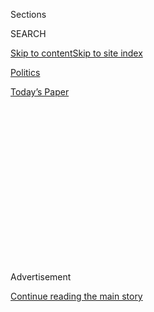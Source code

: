 <div id="app">

<div>

<div>

<div>

<div class="NYTAppHideMasthead css-1q2w90k e1suatyy0">

<div class="section css-ui9rw0 e1suatyy2">

<div class="css-eph4ug er09x8g0">

<div class="css-6n7j50">

</div>

<span class="css-1dv1kvn">Sections</span>

<div class="css-10488qs">

<span class="css-1dv1kvn">SEARCH</span>

</div>

[Skip to content](#site-content)[Skip to site
index](#site-index)

</div>

<div id="masthead-section-label" class="css-1wr3we4 eaxe0e00">

[Politics](https://www.nytimes3xbfgragh.onion/section/politics)

</div>

<div class="css-10698na e1huz5gh0">

</div>

</div>

<div id="masthead-bar-one" class="section hasLinks css-15hmgas e1csuq9d3">

<div class="css-uqyvli e1csuq9d0">

</div>

<div class="css-1uqjmks e1csuq9d1">

</div>

<div class="css-9e9ivx">

[](https://myaccount.nytimes3xbfgragh.onion/auth/login?response_type=cookie&client_id=vi)

</div>

<div class="css-1bvtpon e1csuq9d2">

[Today’s
Paper](https://www.nytimes3xbfgragh.onion/section/todayspaper)

</div>

</div>

</div>

</div>

<div data-aria-hidden="false">

<div id="site-content" data-role="main">

<div>

<div class="css-1aor85t" style="opacity:0.000000001;z-index:-1;visibility:hidden">

<div class="css-1hqnpie">

<div class="css-epjblv">

<span class="css-17xtcya">[Politics](/section/politics)</span><span class="css-x15j1o">|</span><span class="css-fwqvlz">Bolton
Says Trump Impeachment Inquiry Missed Other Troubling
Episodes</span>

</div>

<div class="css-k008qs">

<div class="css-1iwv8en">

<span class="css-18z7m18"></span>

<div>

</div>

</div>

<span class="css-1n6z4y">https://nyti.ms/2ChLgtf</span>

<div class="css-1705lsu">

<div class="css-4xjgmj">

<div class="css-4skfbu" data-role="toolbar" data-aria-label="Social Media Share buttons, Save button, and Comments Panel with current comment count" data-testid="share-tools">

  - 
  - 
  - 
  - 
    
    <div class="css-6n7j50">
    
    </div>

  - 
  - 

</div>

</div>

</div>

</div>

</div>

</div>

<div class="css-13pd83m">

</div>

<div id="top-wrapper" class="css-1sy8kpn">

<div id="top-slug" class="css-l9onyx">

Advertisement

</div>

[Continue reading the main
story](#after-top)

<div class="ad top-wrapper" style="text-align:center;height:100%;display:block;min-height:250px">

<div id="top" class="place-ad" data-position="top" data-size-key="top">

</div>

</div>

<div id="after-top">

</div>

</div>

<div>

<div id="sponsor-wrapper" class="css-1hyfx7x">

<div id="sponsor-slug" class="css-19vbshk">

Supported by

</div>

[Continue reading the main
story](#after-sponsor)

<div id="sponsor" class="ad sponsor-wrapper" style="text-align:center;height:100%;display:block">

</div>

<div id="after-sponsor">

</div>

</div>

<div class="css-186x18t">

</div>

<div class="css-1vkm6nb ehdk2mb0">

# Bolton Says Trump Impeachment Inquiry Missed Other Troubling Episodes

</div>

In his new book, John R. Bolton, the former national security adviser,
describes instances when the president sought to halt criminal
inquiries. He also says President Trump’s loyalists mocked him behind
his back.

<div class="css-79elbk" data-testid="photoviewer-wrapper">

<div class="css-z3e15g" data-testid="photoviewer-wrapper-hidden">

</div>

<div class="css-1a48zt4 ehw59r15" data-testid="photoviewer-children">

![<span class="css-16f3y1r e13ogyst0" data-aria-hidden="true">John R.
Bolton was President Trump’s national security adviser for 17 months.
Mr. Trump asked if Finland was part of Russia, Mr. Bolton wrote in his
new
book.</span><span class="css-cnj6d5 e1z0qqy90" itemprop="copyrightHolder"><span class="css-1ly73wi e1tej78p0">Credit...</span><span><span>Doug
Mills/The New York
Times</span></span></span>](https://static01.graylady3jvrrxbe.onion/images/2020/06/17/us/politics/17dc-bolton/17dc-bolton-articleLarge.jpg?quality=75&auto=webp&disable=upscale)

</div>

</div>

<div class="css-18e8msd">

<div class="css-vp77d3 epjyd6m0">

<div class="css-hus3qt ey68jwv0" data-aria-hidden="true">

[![Peter
Baker](https://static01.graylady3jvrrxbe.onion/images/2018/06/13/multimedia/peter-baker/peter-baker-thumbLarge-v2.png
"Peter Baker")](https://www.nytimes3xbfgragh.onion/by/peter-baker)

</div>

<div class="css-1baulvz">

By [<span class="css-1baulvz last-byline" itemprop="name">Peter
Baker</span>](https://www.nytimes3xbfgragh.onion/by/peter-baker)

</div>

</div>

  - 
    
    <div class="css-ld3wwf e16638kd2">
    
    June 17,
    2020
    
    </div>

  - 
    
    <div class="css-4xjgmj">
    
    <div class="css-d8bdto" data-role="toolbar" data-aria-label="Social Media Share buttons, Save button, and Comments Panel with current comment count" data-testid="share-tools">
    
      - 
      - 
      - 
      - 
        
        <div class="css-6n7j50">
        
        </div>
    
      - 
      - 
    
    </div>
    
    </div>

</div>

<div class="css-mdjrty">

[阅读简体中文版](https://cn.nytimes3xbfgragh.onion/usa/20200618/bolton-book-trump-impeached/ "Read in Simplified Chinese")[閱讀繁體中文版](https://cn.nytimes3xbfgragh.onion/usa/20200618/bolton-book-trump-impeached/zh-han "Read in Traditional Chinese")

</div>

</div>

<div class="section meteredContent css-1r7ky0e" name="articleBody" itemprop="articleBody">

<div class="css-1fanzo5 StoryBodyCompanionColumn">

<div class="css-53u6y8">

*\[Read our 5 takeaways from* [*John Bolton’s
book*](https://www.nytimes3xbfgragh.onion/2020/06/18/us/politics/john-bolton-memoir-takeaways.html)*.\]*

[John R.
Bolton](https://www.nytimes3xbfgragh.onion/2020/06/10/us/politics/trump-john-bolton-book.html),
the former national security adviser, says in [his new
book](https://www.nytimes3xbfgragh.onion/2020/06/20/us/politics/john-bolton-book-ruling.html)
that the House in its impeachment inquiry should have investigated
[President
Trump](https://www.nytimes3xbfgragh.onion/2020/01/27/us/politics/john-bolton-trump.html)
not just for pressuring
[Ukraine](https://www.nytimes3xbfgragh.onion/2020/01/27/us/politics/john-bolton-trump.html)
but for a variety of instances when he sought to use trade negotiations
and criminal investigations to further his political interests.

Mr. Bolton describes several episodes where the president expressed a
willingness to halt criminal investigations “to, in effect, give
personal favors to dictators he liked,” citing cases involving major
firms in China and Turkey. “The pattern looked like obstruction of
justice as a way of life, which we couldn’t accept,” Mr. Bolton writes,
saying that he reported his concerns to Attorney General William P.
Barr.

Mr. Bolton also adds a striking new accusation by describing how Mr.
Trump overtly linked tariff talks with China to his own political
fortunes by asking President Xi Jinping to buy [American agricultural
products](https://www.nytimes3xbfgragh.onion/2019/10/11/business/economy/us-china-trade-deal.html)
to help him win farm states in this year’s election. Mr. Trump, he
writes, was “pleading with Xi to ensure he’d win.” Mr. Bolton said that
Mr. Trump “stressed the importance of farmers, and increased Chinese
purchases of soybeans and wheat in the electoral outcome.”

The book, “The Room Where It Happened,” was obtained by The New York
Times in advance of its scheduled publication next Tuesday and has
already become a political lightning rod in the thick of an election
campaign and a [No. 1 best seller on
Amazon.com](https://www.amazon.com/best-sellers-books-Amazon/zgbs/books/ref=zg_bs_nav_0)
even before it hits the bookstores. The Justice Department [went to
court on Wednesday for the second time this
week](https://www.nytimes3xbfgragh.onion/2020/06/17/us/politics/john-bolton-lawsuit.html)
seeking to stop publication even as Mr. Trump’s critics complained that
Mr. Bolton should have come forward during impeachment proceedings
rather than save his account for a $2 million book contract.

</div>

</div>

<div class="css-1fanzo5 StoryBodyCompanionColumn">

<div class="css-53u6y8">

While other [books by
journalists](https://www.nytimes3xbfgragh.onion/2018/09/05/books/review-fear-trump-in-white-house-bob-woodward.html),
lower-level [former
aides](https://www.nytimes3xbfgragh.onion/2018/08/12/us/politics/omarosa-trump-tape.html)
and even [an anonymous senior
official](https://www.nytimes3xbfgragh.onion/2019/11/07/books/review/a-warning-anonymous-book-review-trump.html)
have revealed much about the Trump White House, Mr. Bolton’s volume is
the first tell-all memoir by such a high-ranking official who
participated in major foreign policy events and has a lifetime of
conservative credentials. It is a withering portrait of a president
ignorant of even basic facts about the world, susceptible to transparent
flattery by authoritarian leaders manipulating him and prone to false
statements, foul-mouthed eruptions and snap decisions that aides try to
manage or reverse.

Mr. Trump did not seem to know, for example, that Britain was a nuclear
power and asked if Finland was a part of Russia, Mr. Bolton writes. The
president never tired of assailing allied leaders and came closer to
[withdrawing](https://www.nytimes3xbfgragh.onion/2019/01/14/us/politics/nato-president-trump.html)
the United States from NATO than previously known. He said it would be
“cool” to invade Venezuela.

At times, Mr. Trump seemed to almost mimic the authoritarian leaders he
appeared to admire. “These people should be executed,” Mr. Trump once
said of journalists. “They are scumbags.” When Mr. Xi explained why he
was building concentration camps in China, the book says, Mr. Trump
“said that Xi should go ahead with building the camps, which he
thought was exactly the right thing to do.” He repeatedly badgered Mr.
Barr to prosecute former Secretary of State John F. Kerry for talking
with Iran in what he insisted was a violation of the Logan Act.

In the face of such behavior, even top advisers who position themselves
as unswervingly loyal mock Mr. Trump behind his back. During the
president’s 2018 meeting with North Korea’s leader, according to the
book, Secretary of State Mike Pompeo slipped Mr. Bolton a note
disparaging the president, saying, “He is so full of shit.” A month
later, Mr. Bolton writes, Mr. Pompeo dismissed the president’s North
Korea diplomacy, declaring that there was “zero probability of success.”

</div>

</div>

<div class="css-1fanzo5 StoryBodyCompanionColumn">

<div class="css-53u6y8">

The State Department had no comment, but Mr. Trump [fired back on
Twitter](https://twitter.com/realDonaldTrump/status/1273468029712707584)
just after midnight. “Wacko John Bolton’s ‘exceedingly tedious’(New York
Times) book is made up of lies & fake stories,” he wrote early Thursday
morning, adding: “A disgruntled boring fool who only wanted to go to
war. Never had a clue, was ostracized & happily dumped. What a dope\!”

</div>

</div>

<div class="css-cfo9c3">

</div>

<div class="css-1fanzo5 StoryBodyCompanionColumn">

<div class="css-53u6y8">

[Intelligence
briefings](https://www.nytimes3xbfgragh.onion/2020/05/21/us/politics/presidents-daily-brief-trump.html)
with the president were a waste of time, Mr. Bolton writes, “since much
of the time was spent listening to Trump, rather than Trump listening to
the briefers.” Mr. Trump likes pitting staff members against one
another, at one point telling Mr. Bolton that former Secretary of State
Rex W. Tillerson had once referred to Nikki R. Haley, then the
ambassador to the United Nations, by a sexist obscenity — an assertion
Mr. Bolton seemed to doubt but found telling that the president would
make.

Mr. Trump said so many things that were wrong or false that Mr. Bolton
in the book regularly includes phrases like “(the opposite of the
truth)” after some quote from the president. And Mr. Trump in this
telling has no overarching philosophy of governance or foreign policy,
but rather a series of gut-driven instincts that sometimes mirrored Mr.
Bolton’s but other times were, in his view, dangerous and reckless.

“His thinking was like an archipelago of dots (like individual real
estate deals), leaving the rest of us to discern — or create — policy,”
Mr. Bolton writes. “That had its pros and cons.”

Mr. Bolton is a complicated, controversial figure. An official under
Presidents Ronald Reagan and George Bush and George W. Bush’s United
Nations ambassador, Mr. Bolton has been one of Washington’s most vocal
advocates for a hard-line foreign policy, a supporter of the Iraq war
who has favored possible military action against rogue states like North
Korea and Iran.

</div>

</div>

<div class="css-79elbk" data-testid="photoviewer-wrapper">

<div class="css-z3e15g" data-testid="photoviewer-wrapper-hidden">

</div>

<div class="css-1a48zt4 ehw59r15" data-testid="photoviewer-children">

![<span class="css-16f3y1r e13ogyst0" data-aria-hidden="true">While
other books by journalists, lower-level former aides and even an
anonymous senior official have revealed much about the Trump White
House, Mr. Bolton’s volume is the first tell-all memoir by such a
high-ranking
official.</span><span class="css-cnj6d5 e1z0qqy90" itemprop="copyrightHolder"><span class="css-1ly73wi e1tej78p0">Credit...</span><span>Doug
Mills/The New York
Times</span></span>](https://static01.graylady3jvrrxbe.onion/images/2020/06/17/us/politics/17dc-bolton-2/merlin_173590968_b183252c-92b4-44f5-a350-e7cd302edc5c-articleLarge.jpg?quality=75&auto=webp&disable=upscale)

</div>

</div>

<div class="css-1fanzo5 StoryBodyCompanionColumn">

<div class="css-53u6y8">

Like Mr. Tillerson and other officials who went to work for Mr. Trump
believing they could manage him, Mr. Bolton agreed to become the
president’s third national security adviser in 2018 thinking he
understood the risks and limits.

</div>

</div>

<div class="css-1fanzo5 StoryBodyCompanionColumn">

<div class="css-53u6y8">

But unlike some of the so-called axis of adults, as he calls Mr.
Tillerson and former Defense Secretary Jim Mattis, who tried to minimize
what they saw as the damage of the president’s tenure, Mr. Bolton used
his 17 months in the White House to accomplish policy goals that were
important to him, like withdrawing the United States from a host of
international agreements he considers flawed, like [the Iran nuclear
accord](https://www.nytimes3xbfgragh.onion/2018/05/08/world/middleeast/trump-iran-nuclear-deal.html),
the [Intermediate-Range Nuclear Forces
Treaty](https://www.nytimes3xbfgragh.onion/2019/08/01/world/asia/inf-missile-treaty.html)
and others.

Mr. Bolton thought Mr. Trump’s diplomatic flirtation with the likes of
North Korea’s leader, Kim Jong-un, and President Vladimir V. Putin of
Russia were ill advised and even “foolish” and spent much of his tenure
trying to stop the president from making what he deemed bad deals. He
eventually [resigned last
September](https://www.nytimes3xbfgragh.onion/2019/09/10/us/politics/john-bolton-national-security-adviser-trump.html)
— Mr. Trump claimed he fired him — after they clashed over Iran, North
Korea, Ukraine and [a peace deal with the Taliban in
Afghanistan](https://www.nytimes3xbfgragh.onion/2019/09/08/world/asia/afghanistan-trump-camp-david-taliban.html).

Mr. Bolton did not agree to testify during the House impeachment inquiry
last fall, saying he would wait to see if a judge would rule that former
aides like him should do so over White House objections. But after [the
House impeached Mr.
Trump](https://www.nytimes3xbfgragh.onion/2019/12/18/us/politics/trump-impeached.html)
for abuse of power for withholding security aid while pressuring Ukraine
to publicly announce investigations into Democrats, including former
Vice President Joseph R. Biden Jr., Mr. Bolton offered to testify in the
Senate trial if subpoenaed.

Senate Republicans [blocked calling Mr.
Bolton](https://www.nytimes3xbfgragh.onion/2020/01/31/us/politics/trump-impeachment-trial.html?action=click&module=RelatedLinks&pgtype=Article)
as a witness even after [The Times
reported](https://www.nytimes3xbfgragh.onion/2020/01/26/us/politics/trump-bolton-book-ukraine.html)
in January that his then-unpublished book confirmed that Mr. Trump
linked the suspended security aid to his insistence that Ukraine
investigate his political rivals. [The Senate went on to acquit Mr.
Trump](https://www.nytimes3xbfgragh.onion/2020/02/05/us/politics/trump-acquitted-impeachment.html)
almost entirely along party lines. But Mr. Bolton greatly angered
critics of the president for waiting to make his account public until
now.

The book confirms House testimony that Mr. Bolton was [wary all along of
the president’s
actions](https://www.nytimes3xbfgragh.onion/2019/10/14/us/politics/bolton-giuliani-fiona-hill-testimony.html)
with regard to Ukraine and provides firsthand evidence of his own that
Mr. Trump explicitly linked the security aid to investigations involving
Mr. Biden and Hillary Clinton.

On Aug. 20, Mr. Bolton writes, Mr. Trump “said he wasn’t in favor of
sending them anything until all the Russia-investigation materials
related to Clinton and Biden had been turned over.” Mr. Bolton writes
that he, Mr. Pompeo and Defense Secretary Mark T. Esper tried eight to
10 times to get Mr. Trump to release the aid.

Mr. Bolton, however, had nothing but scorn for the House Democrats who
impeached Mr. Trump, saying they committed “impeachment malpractice” by
limiting their inquiry to the Ukraine matter and moving too quickly for
their own political reasons. Instead, he says they should have also
looked at how [Mr. Trump was willing to intervene in
investigations](https://www.nytimes3xbfgragh.onion/2020/01/27/us/politics/john-bolton-trump-book-barr.html)
into companies like Turkey’s Halkbank to curry favor with President
Recep Tayyip Erdogan of Turkey or China’s ZTE to favor Mr. Xi.

</div>

</div>

<div class="css-1fanzo5 StoryBodyCompanionColumn">

<div class="css-53u6y8">

Mr. Bolton writes that he raised concerns about both cases with Mr.
Barr, who shared them. “Barr said he was very worried about the
appearances Trump was creating,” Mr. Bolton writes. Similarly, he
recalls, Pat A. Cipollone, the White House counsel, “was plainly stunned
at Trump’s approach to law enforcement, or lack thereof.”

Just as Mr. Trump sought Ukraine’s help against his domestic rivals, he
similarly married his own political interests with policy during a
meeting with Mr. Xi on the sidelines of the Group of 20 summit meeting
last summer in Osaka, Japan, according to the book. Mr. Xi told Mr.
Trump that unnamed political figures in the United States were trying to
start a new cold war with China.

“Trump immediately assumed Xi meant the Democrats,” Mr. Bolton writes.
“Trump said approvingly that there was great hostility among the
Democrats. He then, stunningly, turned the conversation to the coming
U.S. presidential election, alluding to China’s economic capability to
affect the ongoing campaigns, pleading with Xi to ensure he’d win.” (Mr.
Bolton says he would have printed Mr. Trump’s exact words, “but the
government’s prepublication review process has decided otherwise.”)

Robert Lighthizer, the president’s trade representative, denied on
Wednesday that Mr. Trump sought election help from China during that
meeting. “Absolutely untrue,” he said when asked during a Senate
hearing. “Never happened. I was there. I have no recollection of that
ever happening. I don’t believe it’s true.”

At a daily news conference on Friday, Zhao Lijian, a spokesman for
China’s Foreign Ministry, said Chinese officials “have no intention
and will not interfere in the internal affairs and elections of the
United States.”

Mr. Barr, for his part, denied Mr. Bolton’s version of their
conversations. “There was no discussion of ‘personal favors’ or ‘undue
influence’ on investigations, nor did Attorney General Barr state that
the president’s conversations with foreign leaders was improper,” said
Kerri Kupec, a Justice Department spokeswoman.

Mr. Bolton does not say these were necessarily impeachable offenses and
adds that he does not know everything that happened with regard to all
of these episodes, but he reported at least some of them to Mr. Barr and
Mr. Cipollone. They should have been investigated by the House, Mr.
Bolton says, and at the very least they constituted abuses of a
president’s duty to put the nation’s interests ahead of his own.

</div>

</div>

<div class="css-1fanzo5 StoryBodyCompanionColumn">

<div class="css-53u6y8">

“A president may not misuse the national government’s legitimate powers
by defining his own personal interest as synonymous with the national
interest, or by inventing pretexts to mask the pursuit of personal
interest under the guise of national interest,” Mr. Bolton writes. “Had
the House not focused solely on the Ukraine aspects of Trump’s confusion
of his personal interests,” he adds, then “there might have been a
greater chance to persuade others that ‘high crimes and misdemeanors’
had been perpetrated.”

Katie Benner, Ana Swanson and Edward Wong contributed reporting.

</div>

</div>

<div>

</div>

</div>

<div>

</div>

<div>

</div>

<div>

</div>

<div>

<div id="bottom-wrapper" class="css-1ede5it">

<div id="bottom-slug" class="css-l9onyx">

Advertisement

</div>

[Continue reading the main
story](#after-bottom)

<div id="bottom" class="ad bottom-wrapper" style="text-align:center;height:100%;display:block;min-height:90px">

</div>

<div id="after-bottom">

</div>

</div>

</div>

</div>

</div>

## Site Index

<div>

</div>

## Site Information Navigation

  - [© <span>2020</span> <span>The New York Times
    Company</span>](https://help.nytimes3xbfgragh.onion/hc/en-us/articles/115014792127-Copyright-notice)

<!-- end list -->

  - [NYTCo](https://www.nytco.com/)
  - [Contact
    Us](https://help.nytimes3xbfgragh.onion/hc/en-us/articles/115015385887-Contact-Us)
  - [Work with us](https://www.nytco.com/careers/)
  - [Advertise](https://nytmediakit.com/)
  - [T Brand Studio](http://www.tbrandstudio.com/)
  - [Your Ad
    Choices](https://www.nytimes3xbfgragh.onion/privacy/cookie-policy#how-do-i-manage-trackers)
  - [Privacy](https://www.nytimes3xbfgragh.onion/privacy)
  - [Terms of
    Service](https://help.nytimes3xbfgragh.onion/hc/en-us/articles/115014893428-Terms-of-service)
  - [Terms of
    Sale](https://help.nytimes3xbfgragh.onion/hc/en-us/articles/115014893968-Terms-of-sale)
  - [Site
    Map](https://spiderbites.nytimes3xbfgragh.onion)
  - [Help](https://help.nytimes3xbfgragh.onion/hc/en-us)
  - [Subscriptions](https://www.nytimes3xbfgragh.onion/subscription?campaignId=37WXW)

</div>

</div>

</div>

</div>
